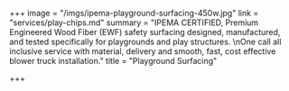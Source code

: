 +++
image = "/imgs/ipema-playground-surfacing-450w.jpg"
link = "services/play-chips.md"
summary = "IPEMA CERTIFIED, Premium Engineered Wood Fiber (EWF) safety surfacing designed, manufactured, and tested specifically for playgrounds and play structures. \nOne call all inclusive service with material, delivery and smooth, fast, cost effective blower truck installation."
title = "Playground Surfacing"

+++
